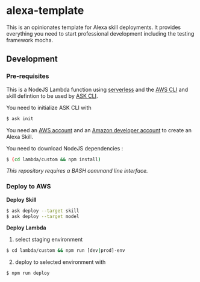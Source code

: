 # alexa-template

This is an opinionates template for Alexa skill deployments. It provides everything you need to start professional development including the testing framework mocha.

## Development

### Pre-requisites

This is a NodeJS Lambda function using [serverless](https://serverless.com/framework/docs/getting-started/) and the [AWS CLI](https://github.com/aws/aws-cli) and skill defintion to be used by [ASK CLI](https://developer.amazon.com/docs/smapi/quick-start-alexa-skills-kit-command-line-interface.html).

You need to initialize ASK CLI with 

```bash
$ ask init
```

You need an [AWS account](https://aws.amazon.com) and an [Amazon developer account](https://developer.amazon.com) to create an Alexa Skill.

You need to download NodeJS dependencies :

```bash
$ (cd lambda/custom && npm install)
```

*This repository requires a BASH command line interface.*

### Deploy to AWS

**Deploy Skill**

```bash
$ ask deploy --target skill
$ ask deploy --target model
```

**Deploy Lambda**

1. select staging environment 
```bash 
$ cd lambda/custom && npm run [dev|prod]-env
```
2. deploy to selected environment with
```bash
$ npm run deploy
```
